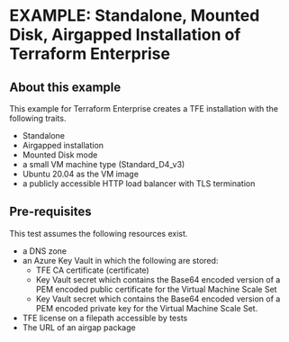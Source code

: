 # EXAMPLE: Standalone, Mounted Disk, Airgapped Installation of Terraform Enterprise

## About this example

This example for Terraform Enterprise creates a TFE
installation with the following traits.

- Standalone
- Airgapped installation
- Mounted Disk mode
- a small VM machine type (Standard_D4_v3)
- Ubuntu 20.04 as the VM image
- a publicly accessible HTTP load balancer with TLS termination

## Pre-requisites

This test assumes the following resources exist.

- a DNS zone
- an Azure Key Vault in which the following are stored:
  - TFE CA certificate (certificate)
  - Key Vault secret which contains the Base64 encoded version of a PEM encoded public
    certificate for the Virtual Machine Scale Set
  - Key Vault secret which contains the Base64 encoded version of a PEM encoded private
    key for the Virtual Machine Scale Set.
- TFE license on a filepath accessible by tests
- The URL of an airgap package

